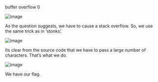 buffer overflow 0

 ![image](https://github.com/itstanayhere/picoctf/assets/147296398/c618a874-ffd0-47ff-b880-b6539a194f91)


As the question suggests, we have to cause a stack overflow. So, we use the same trick as in ‘stonks’.

 ![image](https://github.com/itstanayhere/picoctf/assets/147296398/3d4dcc85-b070-4b67-b623-89dc5441864a)


Its clear from the source code that we have to pass a large number of characters. That’s what we do.

 ![image](https://github.com/itstanayhere/picoctf/assets/147296398/a0a40278-5456-41f0-98c7-5b16fc501a10)


We have our flag.
